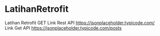 # LatihanRetrofit
Latihan Retrofit GET
Link Rest API https://jsonplaceholder.typicode.com/
Link Get API https://jsonplaceholder.typicode.com/posts
